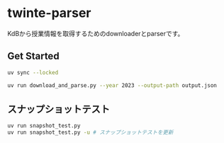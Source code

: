# twinte-parser
KdBから授業情報を取得するためのdownloaderとparserです。

## Get Started

```sh
uv sync --locked

uv run download_and_parse.py --year 2023 --output-path output.json
```

## スナップショットテスト

```sh
uv run snapshot_test.py
uv run snapshot_test.py -u # スナップショットテストを更新
```
